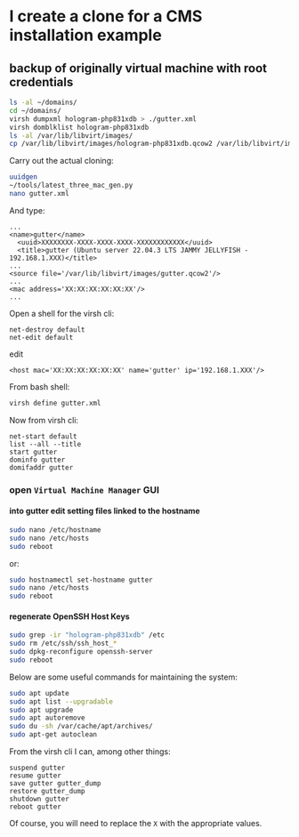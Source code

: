# I create a clone for a CMS installation example

## backup of originally virtual machine with root credentials

```bash
ls -al ~/domains/
cd ~/domains/
virsh dumpxml hologram-php831xdb > ./gutter.xml
virsh domblklist hologram-php831xdb
ls -al /var/lib/libvirt/images/
cp /var/lib/libvirt/images/hologram-php831xdb.qcow2 /var/lib/libvirt/images/gutter.qcow2
```

Carry out the actual cloning:

```bash
uuidgen
~/tools/latest_three_mac_gen.py
nano gutter.xml
```

And type:

```text
...
<name>gutter</name>
  <uuid>XXXXXXXX-XXXX-XXXX-XXXX-XXXXXXXXXXXX</uuid>
  <title>gutter (Ubuntu server 22.04.3 LTS JAMMY JELLYFISH - 192.168.1.XXX)</title>
...
<source file='/var/lib/libvirt/images/gutter.qcow2'/>
...
<mac address='XX:XX:XX:XX:XX:XX'/>
...
```

Open a shell for the virsh cli:

```shell
net-destroy default
net-edit default
```

edit

```text
<host mac='XX:XX:XX:XX:XX:XX' name='gutter' ip='192.168.1.XXX'/>
```

From bash shell:

```bash
virsh define gutter.xml
```

Now from virsh cli:

```shell
net-start default
list --all --title
start gutter
dominfo gutter
domifaddr gutter
```

### open `Virtual Machine Manager` GUI

#### into gutter edit setting files linked to the hostname

```bash
sudo nano /etc/hostname
sudo nano /etc/hosts
sudo reboot
```

or:

```bash
sudo hostnamectl set-hostname gutter
sudo nano /etc/hosts
sudo reboot
```

#### regenerate OpenSSH Host Keys

```bash
sudo grep -ir "hologram-php831xdb" /etc
sudo rm /etc/ssh/ssh_host_*
sudo dpkg-reconfigure openssh-server
sudo reboot
```

Below are some useful commands for maintaining the system:

```bash
sudo apt update
sudo apt list --upgradable
sudo apt upgrade
sudo apt autoremove
sudo du -sh /var/cache/apt/archives/
sudo apt-get autoclean
```

From the virsh cli I can, among other things:

```shell
suspend gutter
resume gutter
save gutter gutter_dump
restore gutter_dump
shutdown gutter
reboot gutter
```

Of course, you will need to replace the `X` with the appropriate values.
